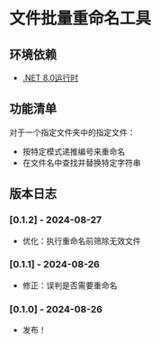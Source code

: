 # 文件批量重命名工具

## 环境依赖

- [.NET 8.0运行时](https://dotnet.microsoft.com/zh-cn/download/dotnet/8.0)

## 功能清单

对于一个指定文件夹中的指定文件：

- 按特定模式递推编号来重命名
- 在文件名中查找并替换特定字符串

## 版本日志

### [0.1.2] - 2024-08-27

- 优化：执行重命名前筛除无效文件

### [0.1.1] - 2024-08-26

- 修正：误判是否需要重命名

### [0.1.0] - 2024-08-26

- 发布！